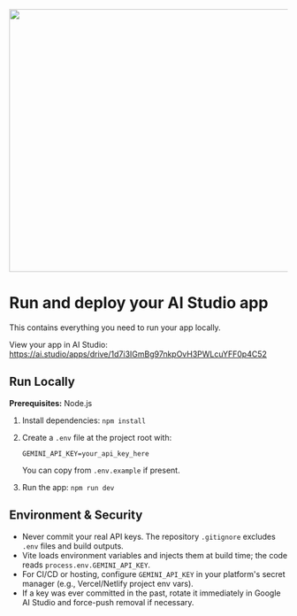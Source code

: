 <div align="center">
<img width="1200" height="475" alt="GHBanner" src="https://github.com/user-attachments/assets/0aa67016-6eaf-458a-adb2-6e31a0763ed6" />
</div>

# Run and deploy your AI Studio app

This contains everything you need to run your app locally.

View your app in AI Studio: https://ai.studio/apps/drive/1d7i3IGmBg97nkpOvH3PWLcuYFF0p4C52

## Run Locally

**Prerequisites:**  Node.js

1. Install dependencies:
   `npm install`
2. Create a `.env` file at the project root with:
   
   ```
   GEMINI_API_KEY=your_api_key_here
   ```
   
   You can copy from `.env.example` if present.
3. Run the app:
   `npm run dev`

## Environment & Security

- Never commit your real API keys. The repository `.gitignore` excludes `.env` files and build outputs.
- Vite loads environment variables and injects them at build time; the code reads `process.env.GEMINI_API_KEY`.
- For CI/CD or hosting, configure `GEMINI_API_KEY` in your platform's secret manager (e.g., Vercel/Netlify project env vars).
- If a key was ever committed in the past, rotate it immediately in Google AI Studio and force-push removal if necessary.
